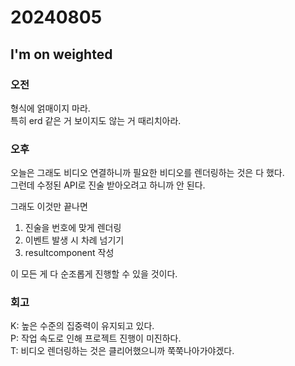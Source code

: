 # 20240805
## I'm on weighted

### 오전
형식에 얽매이지 마라.  
특히 erd 같은 거 보이지도 않는 거 때리치아라.  

### 오후
오늘은 그래도 비디오 연결하니까 필요한 비디오를 렌더링하는 것은 다 했다.  
그런데 수정된 API로 진술 받아오려고 하니까 안 된다.  

그래도 이것만 끝나면
1. 진술을 번호에 맞게 렌더링
2. 이벤트 발생 시 차례 넘기기
3. resultcomponent 작성 

이 모든 게 다 순조롭게 진행할 수 있을 것이다.

### 회고
K: 높은 수준의 집중력이 유지되고 있다.  
P: 작업 속도로 인해 프로젝트 진행이 미진하다.  
T: 비디오 렌더링하는 것은 클리어했으니까 쭉쭉나아가야겠다.  
